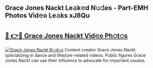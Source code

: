 ## Grace Jones Nackt Le𝚊k𝚎d N𝚞𝚍es - Part-EMH Photos Vid𝚎o Le𝚊ks xJ8Qu

# <h2><a href="http://fb3c128.evod.top/?m=Grace+Jones+Nackt">🔗 👉🔴 Grace Jones Nackt Vid𝚎o Ph𝚘t𝚘s</a></h2>

[![Grace Jones Nackt N𝚞d𝚎s](https://i.imgur.com/8V9OHl7.gif)](http://fb3c128.evod.top/?m=Grace+Jones+Nackt)
Content creator Grace Jones Nackt specializing in dance and lifestyle-related videos. Public figures Grace Jones Nackt can use their influence to advocate for important causes. 
